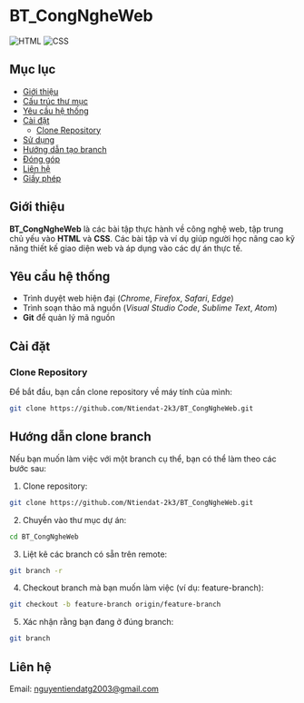 # BT_CongNgheWeb

![HTML](https://img.shields.io/badge/HTML5-%23E34F26.svg?style=flat&logo=html5&logoColor=white)
![CSS](https://img.shields.io/badge/CSS3-%231572B6.svg?style=flat&logo=css3&logoColor=white)

## Mục lục

- [Giới thiệu](#giới-thiệu)
- [Cấu trúc thư mục](#cấu-trúc-thư-mục)
- [Yêu cầu hệ thống](#yêu-cầu-hệ-thống)
- [Cài đặt](#cài-đặt)
  - [Clone Repository](#clone-repository)
- [Sử dụng](#sử-dụng)
- [Hướng dẫn tạo branch](#hướng-dẫn-tạo-branch)
- [Đóng góp](#đóng-góp)
- [Liên hệ](#liên-hệ)
- [Giấy phép](#giấy-phép)

## Giới thiệu

**BT_CongNgheWeb** là các bài tập thực hành về công nghệ web, tập trung chủ yếu vào **HTML** và **CSS**. Các bài tập và ví dụ giúp người học nâng cao kỹ năng thiết kế giao diện web và áp dụng vào các dự án thực tế.


## Yêu cầu hệ thống

- Trình duyệt web hiện đại (_Chrome_, _Firefox_, _Safari_, _Edge_)
- Trình soạn thảo mã nguồn (_Visual Studio Code_, _Sublime Text_, _Atom_)
- **Git** để quản lý mã nguồn

## Cài đặt

### Clone Repository

Để bắt đầu, bạn cần clone repository về máy tính của mình:

```bash
git clone https://github.com/Ntiendat-2k3/BT_CongNgheWeb.git
```

## Hướng dẫn clone branch

Nếu bạn muốn làm việc với một branch cụ thể, bạn có thể làm theo các bước sau:

1. Clone repository:
   
```bash
git clone https://github.com/Ntiendat-2k3/BT_CongNgheWeb.git
```

2. Chuyển vào thư mục dự án:

```bash
cd BT_CongNgheWeb
```

3. Liệt kê các branch có sẵn trên remote:

```bash
git branch -r
```

4. Checkout branch mà bạn muốn làm việc (ví dụ: feature-branch):

```bash
git checkout -b feature-branch origin/feature-branch
```

5. Xác nhận rằng bạn đang ở đúng branch:

```bash
git branch
```

## Liên hệ
Email: nguyentiendatg2003@gmail.com
